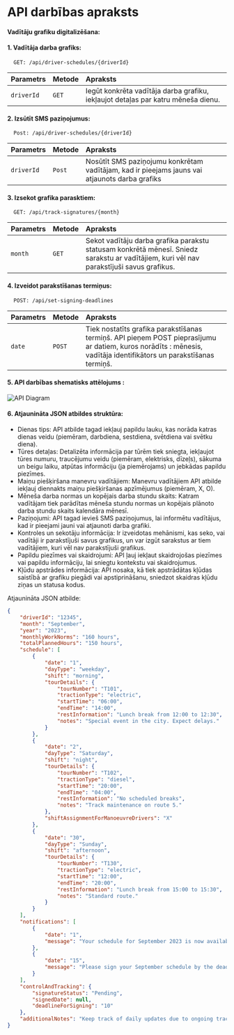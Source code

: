 
# API darbības apraksts
 
#### Vadītāju grafiku digitalizēšana:

#### 1. Vadītāja darba grafiks:
```
  GET: /api/driver-schedules/{driverId}
```

| Parametrs | Metode     | Apraksts                |
| :-------- | :------- | :------------------------- |
| `driverId` | `GET` | Iegūt konkrēta vadītāja darba grafiku, iekļaujot detaļas par katru mēneša dienu. |

#### 2. Izsūtīt SMS paziņojumus:

```
  Post: /api/driver-schedules/{driverId}
```

| Parametrs | Metode    | Apraksts                       |
| :-------- | :------- | :-------------------------------- |
| `driverId`      | `Post` | Nosūtīt SMS paziņojumu konkrētam vadītājam, kad ir pieejams jauns vai atjaunots darba grafiks |

#### 3. Izsekot grafika parasktiem:

```
  GET: /api/track-signatures/{month}
```

| Parametrs | Metode     | Apraksts                |
| :-------- | :------- | :------------------------- |
| `month` | `GET` |Sekot vadītāju darba grafika parakstu statusam konkrētā mēnesī. Sniedz sarakstu ar vadītājiem, kuri vēl nav parakstījuši savus grafikus. |

#### 4. Izveidot parakstīšanas termiņus:

```
  POST: /api/set-signing-deadlines
```

| Parametrs | Metode     | Apraksts                |
| :-------- | :------- | :------------------------- |
| `date` | `POST` | Tiek nostatīts grafika parakstīšanas termiņš. API pieņem POST pieprasījumu ar datiem, kuros norādīts : mēnesis, vadītāja identifikātors un parakstīšanas termiņš.

#### 5. API darbības shematisks attēlojums : 
![API Diagram](./API_MD_PV/PV_majas_darbs_API_Karlis_Golubovs.drawio.png)

#### 6. Atjaunināta JSON atbildes struktūra:

   - Dienas tips: API atbilde tagad iekļauj papildu lauku, kas norāda katras dienas veidu (piemēram, darbdiena, sestdiena, svētdiena vai svētku diena).
   - Tūres detaļas: Detalizēta informācija par tūrēm tiek sniegta, iekļaujot tūres numuru, traucējumu veidu (piemēram, elektrisks, dīzeļs), sākuma un beigu laiku, atpūtas informāciju (ja piemērojams) un jebkādas papildu piezīmes.
   - Maiņu piešķiršana manevru vadītājiem: Manevru vadītājiem API atbilde iekļauj diennakts maiņu piešķiršanas apzīmējumus (piemēram, X, O).
   - Mēneša darba normas un kopējais darba stundu skaits: Katram vadītājam tiek parādītas mēneša stundu normas un kopējais plānoto darba stundu skaits kalendāra mēnesī.
   - Paziņojumi: API tagad ievieš SMS paziņojumus, lai informētu vadītājus, kad ir pieejami jauni vai atjaunoti darba grafiki.
   - Kontroles un sekotāju informācija: Ir izveidotas mehānismi, kas seko, vai vadītāji ir parakstījuši savus grafikus, un var izgūt sarakstus ar tiem vadītājiem, kuri vēl nav parakstījuši grafikus.
   - Papildu piezīmes vai skaidrojumi: API ļauj iekļaut skaidrojošas piezīmes vai papildu informāciju, lai sniegtu kontekstu vai skaidrojumus.
   - Kļūdu apstrādes informācija: API nosaka, kā tiek apstrādātas kļūdas saistībā ar grafiku piegādi vai apstiprināšanu, sniedzot skaidras kļūdu ziņas un statusa kodus.

Atjaunināta JSON atbilde: 

```JSON
{
    "driverId": "12345",
    "month": "September",
    "year": "2023",
    "monthlyWorkNorms": "160 hours",
    "totalPlannedHours": "150 hours",
    "schedule": [
        {
            "date": "1",
            "dayType": "weekday",
            "shift": "morning",
            "tourDetails": {
                "tourNumber": "T101",
                "tractionType": "electric",
                "startTime": "06:00",
                "endTime": "14:00",
                "restInformation": "Lunch break from 12:00 to 12:30",
                "notes": "Special event in the city. Expect delays."
            }
        },
        {
            "date": "2",
            "dayType": "Saturday",
            "shift": "night",
            "tourDetails": {
                "tourNumber": "T102",
                "tractionType": "diesel",
                "startTime": "20:00",
                "endTime": "04:00",
                "restInformation": "No scheduled breaks",
                "notes": "Track maintenance on route 5."
            },
            "shiftAssignmentForManoeuvreDrivers": "X"
        },
        {
            "date": "30",
            "dayType": "Sunday",
            "shift": "afternoon",
            "tourDetails": {
                "tourNumber": "T130",
                "tractionType": "electric",
                "startTime": "12:00",
                "endTime": "20:00",
                "restInformation": "Lunch break from 15:00 to 15:30",
                "notes": "Standard route."
            }
        }
    ],
    "notifications": [
        {
            "date": "1",
            "message": "Your schedule for September 2023 is now available."
        },
        {
            "date": "15",
            "message": "Please sign your September schedule by the deadline."
        }
    ],
    "controlAndTracking": {
        "signatureStatus": "Pending",
        "signedDate": null,
        "deadlineForSigning": "10"
    },
    "additionalNotes": "Keep track of daily updates due to ongoing track work."
}

